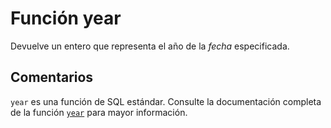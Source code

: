 ﻿---
Autogenerated: true
---

# Función  year

Devuelve un entero que representa el año de la *fecha* especificada.

## Comentarios 

`year` es una función de SQL estándar. Consulte la documentación completa de la función [`year`](https://learn.microsoft.com/es-es/sql/t-sql/functions/year-transact-sql) para mayor información.

